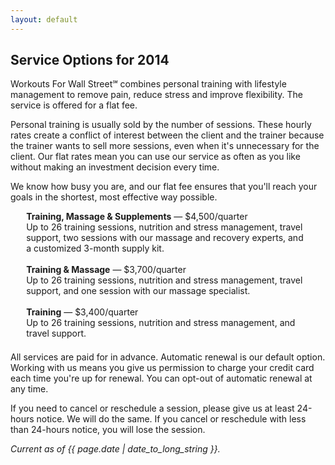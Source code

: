 ```yaml
---
layout: default
---
```


## Service Options for 2014

Workouts For Wall Street℠ combines personal training with lifestyle management to remove pain, reduce stress and improve flexibility. The service is offered for a flat fee.

Personal training is usually sold by the number of sessions. These hourly rates create a conflict of interest between the client and the trainer because the trainer wants to sell more sessions, even when it's unnecessary for the client. Our flat rates mean you can use our service as often as you like without making an investment decision every time.

We know how busy you are, and our flat fee ensures that you'll reach your goals in the shortest, most effective way possible.

<div style="max-width:90%;margin:0 auto 1.5em;">
<strong>Training, Massage & Supplements</strong> &mdash; $4,500/quarter</br>
Up to 26 training sessions, nutrition and stress management, travel support, two sessions with our massage and recovery experts, and a customized 3-month supply kit.</br>
</br>
<strong>Training & Massage</strong> &mdash; $3,700/quarter</br>
Up to 26 training sessions, nutrition and stress management, travel support, and one session with our massage specialist.</br>
</br>
<strong>Training</strong> &mdash; $3,400/quarter</br>
Up to 26 training sessions, nutrition and stress management, and travel support.</br>
</div>

All services are paid for in advance. Automatic renewal is our default option. Working with us means you give us permission to charge your credit card each time you're up for renewal. You can opt-out of automatic renewal at any time.

If you need to cancel or reschedule a session, please give us at least 24-hours notice. We will do the same. If you cancel or reschedule with less than 24-hours notice, you will lose the session.

*Current as of {{ page.date | date_to_long_string }}.*

